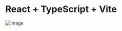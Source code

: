 # React + TypeScript + Vite

![image](https://github.com/anshu-kumarr/Inventorymanagment/assets/80247280/deebd172-5b1c-45c0-b92e-0a8132583c88)

